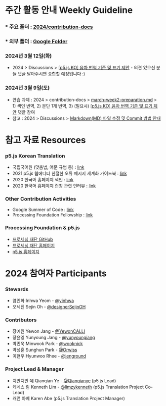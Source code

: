 # 주간 활동 안내 Weekly Guideline

### * 주요 폴더 : [2024/contribution-docs](https://github.com/p5-js-KO-Translation/2024/tree/main/contribution-docs)
### * 외부 폴더 : [Google Folder](https://drive.google.com/drive/folders/1xE5fFNGicSoY9rTTN3XBf7-fhEhu43Gi?usp=drive_link)

### 2024년 3월 12일(화)
* 2024 > Discussions > [[p5.js KO] 음차 번역 기준 및 표기 제안](https://github.com/p5-js-KO-Translation/2024/discussions/6) - 의견 있으신 분들 댓글 달아주시면 종합할 예정입니다 :)

### 2024년 3월 9일(토)
* 연습 과제 : 2024 > contribution-docs > [march-week2-preparation.md](https://github.com/p5-js-KO-Translation/2024/blob/main/contribution-docs/march-week2-preparation.md) > 1) 색인 번역, 2) 문단 1개 번역, 3) (필요시) [[p5.js KO] 음차 번역 기준 및 표기 제안](https://github.com/p5-js-KO-Translation/2024/discussions/6) 댓글 참여
* 참고 : 2024 > Discussions > [Markdown(MD) 파일 수정 및 Commit 방법 안내](https://github.com/p5-js-KO-Translation/2024/discussions/)

# 참고 자료 Resources

### p5.js Korean Translation
- 국립국어원 (맞춤법, 어문 규범 등) : [link](https://www.korean.go.kr/)
- 2021 p5.js 웹에디터 친절한 오류 메시지 세계화 가이드북 : [link](https://almchung.github.io/p5-fes-i18n-book/)  
- 2020 한국어 홈페이지 색인 : [link](https://docs.google.com/spreadsheets/d/1tgIgyF5YVCoPQlYlZcm0ds1urLQGTQiC/edit#gid=571278049)
- 2020 한국어 홈페이지 런칭 관련 인터뷰 : [link](https://medium.com/processing-foundation/p5-js-ko%EB%A5%BC-%EB%9F%B0%EC%B9%AD%ED%95%A9%EB%8B%88%EB%8B%A4-2f0affd2ff13)


### Other Contribution Activities
- Google Summer of Code : [link](https://processingfoundation.org/advocacy/google-summer-of-code)
- Processing Foundation Fellowship : [link](https://processingfoundation.org/fellowships)


### Processing Foundation & p5.js
- [프로세싱 재단 GitHub](https://github.com/processing)
- [프로세싱 재단 홈페이지](https://processingfoundation.org/)
- [p5.js 홈페이지](https://p5js.org/ko/)


# 2024 참여자 Participants
### Stewards
- 염인화 Inhwa Yeom - [@yinhwa](https://github.com/yinhwa)
- 오세진 Sejin Oh - [@designerSejinOH](https://github.com/designerSejinOH)

### Contributors
- 장예원 Yewon Jang - [@YewonCALLI](https://github.com/YewonCALLI)
- 장윤영 Yunyoung Jang - [@yunyoungjang](https://github.com/yunyoungJang)
- 박민욱 Minwook Park - [@wooknick](https://github.com/wooknick)
- 박성훈 Sunghun Park - [@Orwiss](https://github.com/Orwiss)
- 이현우 Hyunwoo Rhee - [@ienground](https://github.com/ienground)

### Project Lead & Manager
- 치안치안 예 Qianqian Ye - [@Qianqianye](https://github.com/Qianqianye) (p5.js Lead)
- 케네스 림 Kenneth Lim - [@limzykenneth](https://github.com/limzykenneth) (p5.js Translation Project Co-Lead)
- 캐런 아베 Karen Abe (p5.js Translation Project Manager)

